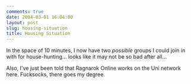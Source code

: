 ```yaml
---
comments: true
date: 2004-03-01 16:04:00
layout: post
slug: housing-situation
title: Housing Situation
---
```


In the space of 10 minutes, I now have two *possible* groups I could join in with for house-hunting... looks like it may not be so bad after all...  

Also, I've just been told that Ragnarok Online works on the Uni network here.  Fucksocks, there goes my degree.  


